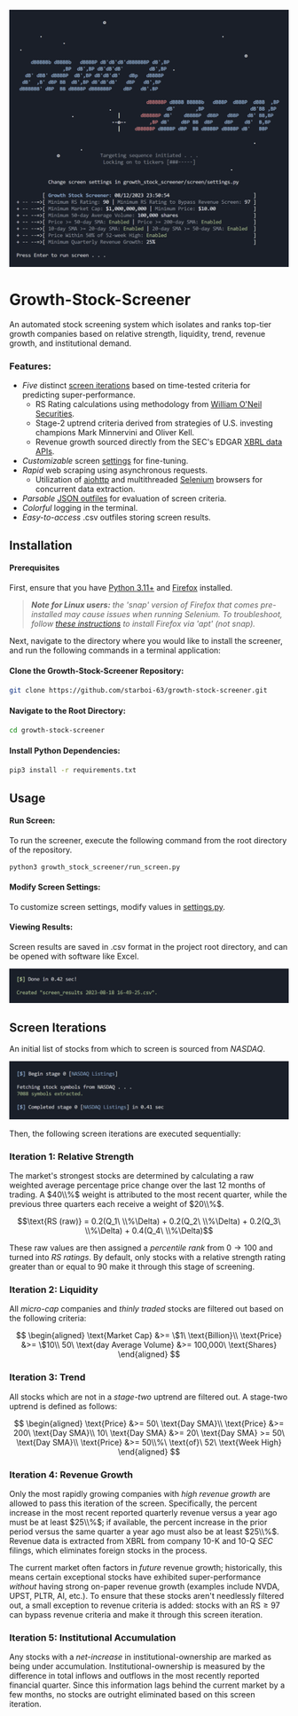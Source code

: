 ![Growth Stock Screener](screenshots/startup.png)

# Growth-Stock-Screener

An automated stock screening system which isolates and ranks top-tier growth companies based on relative strength, liquidity, trend, revenue growth, and institutional demand.

### Features:

- _Five_ distinct [screen iterations](#screen-iterations) based on time-tested criteria for predicting super-performance.
  - RS Rating calculations using methodology from [William O'Neil Securities](https://www.williamoneil.com/proprietary-ratings-and-rankings/).
  - Stage-2 uptrend criteria derived from strategies of U.S. investing champions Mark Minnervini and Oliver Kell.
  - Revenue growth sourced directly from the SEC's EDGAR [XBRL data APIs](https://www.sec.gov/edgar/sec-api-documentation).
- _Customizable_ screen [settings](growth_stock_screener/screen/settings.py) for fine-tuning.
- _Rapid_ web scraping using asynchronous requests.
  - Utilization of [aiohttp](https://docs.aiohttp.org/en/stable/) and multithreaded [Selenium](https://www.selenium.dev/) browsers for concurrent data extraction.
- _Parsable_ [JSON outfiles](growth_stock_screener/json/README.md) for evaluation of screen criteria.
- _Colorful_ logging in the terminal.
- _Easy-to-access_ .csv outfiles storing screen results.

## Installation

#### Prerequisites

First, ensure that you have [Python 3.11+](https://www.python.org/) and [Firefox](https://www.mozilla.org/en-US/firefox/new/) installed.

> **_Note for Linux users:_** _the 'snap' version of Firefox that comes pre-installed may cause issues when running Selenium. To troubleshoot, follow [these instructions](https://www.omgubuntu.co.uk/2022/04/how-to-install-firefox-deb-apt-ubuntu-22-04) to install Firefox via 'apt' (not snap)._

Next, navigate to the directory where you would like to install the screener, and run the following commands in a terminal application:

#### Clone the Growth-Stock-Screener Repository:

```bash
git clone https://github.com/starboi-63/growth-stock-screener.git
```

#### Navigate to the Root Directory:

```bash
cd growth-stock-screener
```

#### Install Python Dependencies:

```bash
pip3 install -r requirements.txt
```

## Usage

#### Run Screen:

To run the screener, execute the following command from the root directory of the repository.

```bash
python3 growth_stock_screener/run_screen.py
```

#### Modify Screen Settings:

To customize screen settings, modify values in [settings.py](growth_stock_screener/screen/settings.py).

#### Viewing Results:

Screen results are saved in .csv format in the project root directory, and can be opened with software like Excel.

![Screen Results](screenshots/done.png)

## Screen Iterations

An initial list of stocks from which to screen is sourced from _NASDAQ_.

![NASDAQ Listings](screenshots/nasdaq_listings.png)

Then, the following screen iterations are executed sequentially:

### Iteration 1: Relative Strength

The market's strongest stocks are determined by calculating a raw weighted average percentage price change over the last $12$ months of trading. A $40\\%$ weight is attributed to the most recent quarter, while the previous three quarters each receive a weight of $20\\%$.

$$\text{RS (raw)} = 0.2(Q_1\ \\%\Delta) + 0.2(Q_2\ \\%\Delta) + 0.2(Q_3\ \\%\Delta) + 0.4(Q_4\ \\%\Delta)$$

These raw values are then assigned a _percentile rank_ from $0\to 100$ and turned into _RS ratings_. By default, only stocks with a relative strength rating greater than or equal to $90$ make it through this stage of screening.

### Iteration 2: Liquidity

All _micro-cap_ companies and _thinly traded_ stocks are filtered out based on the following criteria:

$$
\begin{aligned}
\text{Market Cap} &>= \$1\ \text{Billion}\\
\text{Price} &>= \$10\\
50\ \text{day Average Volume} &>= 100,000\ \text{Shares}
\end{aligned}
$$

### Iteration 3: Trend

All stocks which are not in a _stage-two_ uptrend are filtered out. A stage-two uptrend is defined as follows:

$$
\begin{aligned}
\text{Price} &>= 50\ \text{Day SMA}\\
\text{Price} &>= 200\ \text{Day SMA}\\
10\ \text{Day SMA} &>= 20\ \text{Day SMA} >= 50\ \text{Day SMA}\\
\text{Price} &>= 50\\%\ \text{of}\ 52\ \text{Week High}
\end{aligned}
$$

### Iteration 4: Revenue Growth

Only the most rapidly growing companies with _high revenue growth_ are allowed to pass this iteration of the screen. Specifically,
the percent increase in the most recent reported quarterly revenue versus a year ago must be at least $25\\%$; if available, the percent increase in the prior period versus the same quarter a year ago must also be at least $25\\%$. Revenue data is extracted from XBRL from company 10-K and 10-Q _SEC_ filings, which eliminates foreign stocks in the process.

The current market often factors in _future_ revenue growth; historically, this means certain exceptional stocks have exhibited super-performance _without_ having strong on-paper revenue growth (examples include NVDA, UPST, PLTR, AI, etc.). To ensure that these stocks aren't needlessly filtered out, a small exception to revenue criteria is added: stocks with an $\text{RS} \geq 97$ can bypass revenue criteria and make it through this screen iteration.

### Iteration 5: Institutional Accumulation

Any stocks with a _net-increase_ in institutional-ownership are marked as being under accumulation. Institutional-ownership is measured by the difference in total inflows and outflows in the most recently reported financial quarter. Since this information lags behind the current market by a few months, no stocks are outright eliminated based on this screen iteration.
